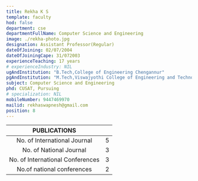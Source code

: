 ```yaml
---
title: Rekha K S
template: faculty
hod: false
department: cse
departmentFullName: Computer Science and Engineering
image: ./rekha-photo.jpg
designation: Assistant Professor(Regular)
dateOfJoining: 02/07/2004
dateOfJoiningCape: 31/072003
experienceTeaching: 17 years
# experienceIndustry: NIL
ugAndInstitution: "B.Tech,College of Engineering Chengannur"
pgAndInstitution: "M.Tech,Viswajyothi College of Engineering and Technology, MG University"
subject: Computer Science and Engineering
phd: CUSAT, Pursuing
# specialization: NIL
mobileNumber: 9447469970
mailid: rekhaswapnesh@gmail.com
position: 8
---
```

|           PUBLICATIONS           |     |
| :------------------------------: | :-: |
|   No. of International Journal   |  5  |
|     No. of National Journal      |  3  |
| No. of International Conferences |  3  |
|    No.of national conferences    |  2  |